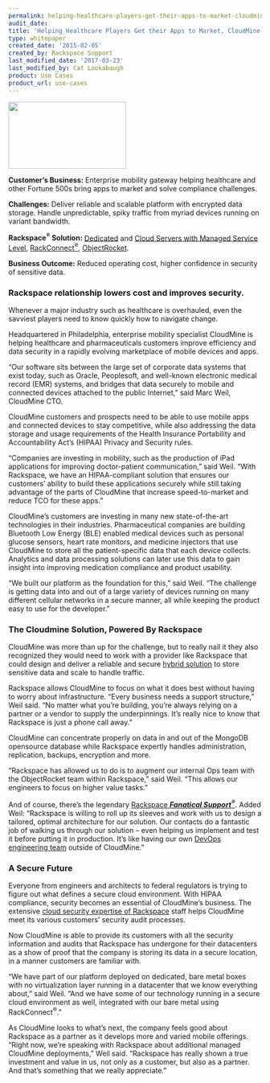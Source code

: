```yaml
---
permalink: helping-healthcare-players-get-their-apps-to-market-cloudmine-solves-hipaa-compliant-data/
audit_date:
title: 'Helping Healthcare Players Get their Apps to Market, CloudMine Solves HIPAA-Compliant Data Challenges'
type: whitepaper
created_date: '2015-02-05'
created_by: Rackspace Support
last_modified_date: '2017-03-23'
last_modified_by: Cat Lookabaugh
product: Use Cases
product_url: use-cases
---
```


<a href="https://cloudmine.me/">
   <img src="{% asset_path use-cases/helping-healthcare-players-get-their-apps-to-market-cloudmine-solves-hipaa-compliant-data/cloudmine-logo.png %}" width="234" height="133" />
</a>

**Customer’s Business:** Enterprise
mobility gateway helping healthcare and other Fortune 500s bring apps to
market and solve compliance challenges.

**Challenges:** Deliver reliable and scalable platform with encrypted
data storage. Handle unpredictable, spiky traffic from myriad devices
running on variant bandwidth.

**Rackspace<sup>&reg;</sup> Solution:**
[Dedicated](http://www.rackspace.com/managed-hosting/dedicated-servers)
and [Cloud Servers with Managed Service
Level](http://www.rackspace.com/cloud),
[RackConnect<sup>&reg;</sup>](http://www.rackspace.com/cloud/hybrid/rackconnect),
[ObjectRocket](http://objectrocket.com/).

**Business Outcome:** Reduced operating cost, higher confidence in
security of sensitive data.

### Rackspace relationship lowers cost and improves security.

Whenever a major industry such as healthcare is overhauled, even the
savviest players need to know quickly how to navigate change.

Headquartered in Philadelphia, enterprise mobility specialist CloudMine
is helping healthcare and pharmaceuticals customers improve efficiency
and data security in a rapidly evolving marketplace of mobile devices
and apps.

“Our software sits between the large set of corporate data systems that
exist today, such as Oracle, Peoplesoft, and well-known electronic
medical record (EMR) systems, and bridges that data securely to mobile
and connected devices attached to the public Internet,” said Marc Weil,
CloudMine CTO.

CloudMine customers and prospects need to be able to use mobile apps and
connected devices to stay competitive, while also addressing the data
storage and usage requirements of the Health Insurance Portability and
Accountability Act’s (HIPAA) Privacy and Security rules.

“Companies are investing in mobility, such as the production of iPad
applications for improving doctor-patient communication,” said Weil.
“With Rackspace, we have an HIPAA-compliant solution that ensures our
customers’ ability to build these applications securely while still
taking advantage of the parts of CloudMine that increase speed-to-market
and reduce TCO for these apps.”

CloudMine’s customers are investing in many new state-of-the-art
technologies in their industries. Pharmaceutical companies are building
Bluetooth Low Energy (BLE) enabled medical devices such as personal
glucose sensors, heart rate monitors, and medicine injectors that use
CloudMine to store all the patient-specific data that each device
collects. Analytics and data processing solutions can later use this
data to gain insight into improving medication compliance and product
usability.

“We built our platform as the foundation for this,” said Weil. “The
challenge is getting data into and out of a large variety of devices
running on many different cellular networks in a secure manner, all
while keeping the product easy to use for the developer.”

### The Cloudmine Solution, Powered By Rackspace

CloudMine was more than up for the challenge, but to really nail it they
also recognized they would need to work with a provider like Rackspace
that could design and deliver a reliable and secure [hybrid
solution](http://www.rackspace.com/cloud/hybrid) to store sensitive data
and scale to handle traffic.

Rackspace allows CloudMine to focus on what it does best without having
to worry about infrastructure. “Every business needs a support
structure,” Weil said. “No matter what you’re building, you’re always
relying on a partner or a vendor to supply the underpinnings. It’s
really nice to know that Rackspace is just a phone call away.”

CloudMine can concentrate properly on data in and out of the MongoDB
opensource database while Rackspace expertly handles administration,
replication, backups, encryption and more.

“Rackspace has allowed us to do is to augment our internal Ops team with
the ObjectRocket team within Rackspace,” said Weil. “This allows our
engineers to focus on higher value tasks.”

And of course, there’s the legendary [Rackspace ***Fanatical
Support<sup>&reg;</sup>***](http://www.rackspace.com/about/). Added Weil: “Rackspace is
willing to roll up its sleeves and work with us to design a tailored,
optimal architecture for our solution. Our contacts do a fantastic job
of walking us through our solution – even helping us implement and test
it before putting it in production. It’s like having our own [DevOps
engineering team](http://www.rackspace.com/devops) outside of
CloudMine.”

### A Secure Future

Everyone from engineers and architects to federal regulators is trying
to figure out what defines a secure cloud environment. With HIPAA
compliance, security becomes an essential of CloudMine’s business. The
extensive [cloud security expertise of
Rackspace](http://www.rackspace.com/security/solutions/) staff helps
CloudMine meet its various customers’ security audit processes.

Now CloudMine is able to provide its customers with all the security
information and audits that Rackspace has undergone for their
datacenters as a show of proof that the company is storing its data in a
secure location, in a manner customers are familiar with.

“We have part of our platform deployed on dedicated, bare metal boxes
with no virtualization layer running in a datacenter that we know
everything about,” said Weil. “And we have some of our technology
running in a secure cloud environment as well, integrated with our bare
metal using RackConnect<sup>&reg;</sup>.”

As CloudMine looks to what’s next, the company feels good about
Rackspace as a partner as it develops more and varied mobile offerings.
“Right now, we’re speaking with Rackspace about additional managed
CloudMine deployments,” Weil said. “Rackspace has really shown a true
investment and value in us, not only as a customer, but also as a
partner. And that’s something that we really appreciate.”

